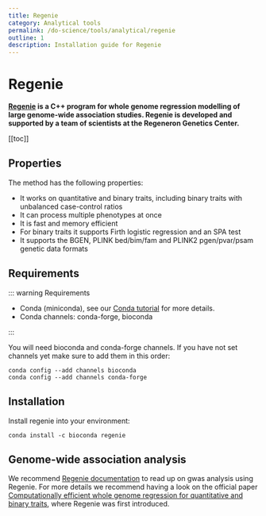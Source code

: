 ```yaml
---
title: Regenie
category: Analytical tools
permalink: /do-science/tools/analytical/regenie
outline: 1
description: Installation guide for Regenie
---
```


# Regenie

**[Regenie](https://github.com/rgcgithub/regenie) is a C++ program for whole genome regression modelling of large genome-wide association studies. Regenie is developed and supported by a team of scientists at the Regeneron Genetics Center.**

[[toc]]

## Properties

The method has the following properties:

- It works on quantitative and binary traits, including binary traits with unbalanced case-control ratios
- It can process multiple phenotypes at once
- It is fast and memory efficient
- For binary traits it supports Firth logistic regression and an SPA test
- It supports the BGEN, PLINK bed/bim/fam and PLINK2 pgen/pvar/psam genetic data formats

## Requirements

::: warning Requirements

- Conda (miniconda), see our [Conda tutorial](/do-science/tools/analytical/conda) for more details.
- Conda channels: conda-forge, bioconda

:::

You will need bioconda and conda-forge channels. If you have not set channels yet
make sure to add them in this order:
```
conda config --add channels bioconda
conda config --add channels conda-forge
```

## Installation

Install regenie into your environment:
```
conda install -c bioconda regenie
```

## Genome-wide association analysis

We recommend [Regenie documentation](https://rgcgithub.github.io/regenie/options/) to read up on gwas analysis
using Regenie. For more details we recommend having a look on the official paper
[Computationally efficient whole genome regression for quantitative and binary traits](https://www.biorxiv.org/content/10.1101/2020.06.19.162354v2.abstract),
where Regenie was first introduced.
